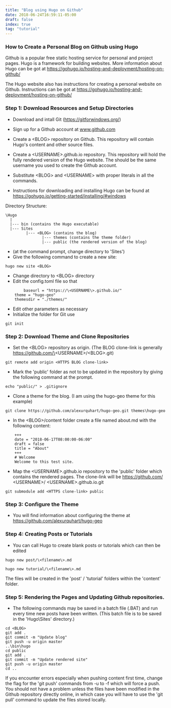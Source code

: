 ```yaml
---
title: "Blog using Hugo on Github"
date: 2018-06-24T16:59:11-05:00
draft: false
index: true
tag: "tutorial"
---
```


### How to Create a Personal Blog on Github using Hugo

Github is a popular free static hosting service for personal and project pages. Hugo is a framework for building websites. More information about Hugo can be got at https://gohugo.io/hosting-and-deployment/hosting-on-github/

The Hugo website also has instructions for creating a personal website on Github. Instructions can be got at https://gohugo.io/hosting-and-deployment/hosting-on-github/

### Step 1: Download Resources and Setup Directories
	
* Download and intall Git (https://gitforwindows.org/)

* Sign up for a Github account at www.github.com
* Create a \<BLOG\> repository on Github. This repository will contain Hugo's content and other source files.
* Create a \<USERNAME\>.github.io repository. This repository will hold the fully rendered version of the Hugo website. The <USERNAME> should be the same username you used to create the Github account.
* Substitute \<BLOG\> and \<USERNAME\> with proper literals in all the commands.
* Instructions for downloading and installing Hugo can be found at https://gohugo.io/getting-started/installing/#windows
	
Directory Structure:

```
\Hugo
  |
  |--- bin (contains the Hugo executable)
  |--- Sites
         |--- <BLOG> (contains the blog)
         	    |--- themes (contains the theme folder)
         	    |--- public (the rendered version of the blog)

```
* (at the command prompt, change directory to 'Sites')
* Give the following command to create a new site:
```
hugo new site <BLOG>
```

* Change directory to \<BLOG\> directory
* Edit the config.toml file so that
```
		baseurl = "https://\<USERNAME\>.github.io/"
    theme = "hugo-geo"
    themesdir = "./themes/"
```
* Edit other parameters as necessary
* Initialize the folder for Git use
```
git init
```

### Step 2: Download Theme and Clone Repositories

* Set the \<BLOG\> repository as origin. (The BLOG clone-link is generally https://github.com/\<USERNAME\>/\<BLOG\>.git)
```
git remote add origin <HTTPS BLOG clone-link>
```

* Mark the 'public' folder as not to be updated in the <BLOG> repository by giving the following command at the prompt.
```
echo "public/" > .gitignore
```

* Clone a theme for the blog. (I am using the hugo-geo theme for this example)

```
git clone https://github.com/alexurquhart/hugo-geo.git themes\hugo-geo
```

* In the \<BLOG\>/content folder create a file named about.md with the following content:
```
    +++
    date = "2018-06-17T08:00:00-06:00"
    draft = false
    title = "About"
    +++
    # Welcome
    Welcome to this test site.
```

* Map the \<USERNAME\>.github.io repository to the 'public' folder which contains the rendered pages. The clone-link will be https://github.com/ \<USERNAME\>/ \<USERNAME\>.github.io.git
```
git submodule add <HTTPS clone-link> public
```

### Step 3: Configure the Theme

* You will find information about configuring the theme at https://github.com/alexurquhart/hugo-geo

### Step 4: Creating Posts or Tutorials

* You can call Hugo to create blank posts or tutorials which can then be edited
```
hugo new post/\<filename\>.md
```

```
hugo new tutorial/\<filename\>.md
```

The files will be created in the 'post' / 'tutorial' folders within the 'content' folder.

### Step 5: Rendering the Pages and Updating Github repositories.

* The following commands may be saved in a batch file (.BAT) and run every time new posts have been written. (This batch file is to be saved in the 'Hugo\Sites' directory.)
```
cd <BLOG>
git add .
git commit -m "Update blog"
git push -u origin master
..\bin\hugo
cd public
git add .
git commit -m "Update rendered site"
git push -u origin master
cd ..
```

If you encounter errors especially when pushing content first time, change the flag for the 'git push' commands from -u to -f which will force a push. You should not have a problem unless the files have been modified in the Github repository directly online, in which case you will have to use the 'git pull' command to update the files stored locally.

